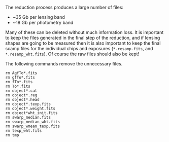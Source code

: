 The reduction process produces a large number of files:
* ~35 Gb per lensing band
* ~18 Gb per photometry band

Many of these can be deleted without much information loss. It is important to
keep the files generated in the final step of the reduction, and if lensing
shapes are going to be measured then it is also important to keep the final
scamp files for the individual chips and exposures (`*.resamp.fits`, and
`*.resamp_wht.fits`).
Of course the raw files should also be kept!

The following commands remove the unnecessary files.

```
rm AgfTo*.fits
rm gfTo*.fits
rm fTo*.fits
rm To*.fits
rm object*.cat
rm object*.reg
rm object*.head
rm object*.texp.fits
rm object*.weight.fits
rm object*wht_init.fits
rm swarp_median.fits
rm swarp_median_wht.fits
rm swarp_wmean_texp.fits
rm texp_wht.fits
rm tmp
```
